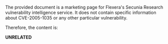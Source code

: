 The provided document is a marketing page for Flexera's Secunia Research vulnerability intelligence service. It does not contain specific information about CVE-2005-1035 or any other particular vulnerability.

Therefore, the content is:

**UNRELATED**